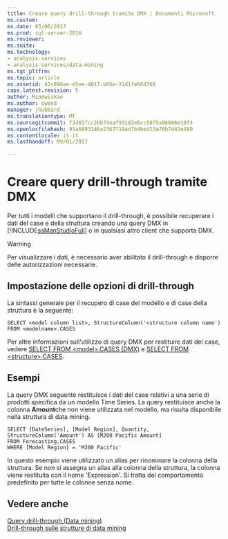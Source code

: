 ```yaml
---
title: Creare query drill-through tramite DMX | Documenti Microsoft
ms.custom: 
ms.date: 03/06/2017
ms.prod: sql-server-2016
ms.reviewer: 
ms.suite: 
ms.technology:
- analysis-services
- analysis-services/data-mining
ms.tgt_pltfrm: 
ms.topic: article
ms.assetid: 42c896ee-e5ee-4017-b66e-31d1fe66d369
caps.latest.revision: 5
author: Minewiskan
ms.author: owend
manager: jhubbard
ms.translationtype: MT
ms.sourcegitcommit: f3481fcc2bb74eaf93182e6cc58f5a06666e10f4
ms.openlocfilehash: 93a6893146a2367719ad7b4bed23a76b7d43e589
ms.contentlocale: it-it
ms.lasthandoff: 09/01/2017

---
```

# <a name="create-drillthrough-queries-using-dmx"></a>Creare query drill-through tramite DMX
  Per tutti i modelli che supportano il drill-through, è possibile recuperare i dati del case e della struttura creando una query DMX in [!INCLUDE[ssManStudioFull](../../includes/ssmanstudiofull-md.md)] o in qualsiasi altro client che supporta DMX.  
  
> [!WARNING]  
>  Per visualizzare i dati, è necessario aver abilitato il drill-through e disporre delle autorizzazioni necessarie.  
  
## <a name="specifying-drillthrough-options"></a>Impostazione delle opzioni di drill-through  
 La sintassi generale per il recupero di case del modello e di case della struttura è la seguente:  
  
```  
SELECT <model column list>, StructureColumn('<structure column name') FROM <modelname>.CASES  
```  
  
 Per altre informazioni sull'utilizzo di query DMX per restituire dati del case, vedere [SELECT FROM &#60;model&#62;.CASES &#40;DMX&#41;](../../dmx/select-from-model-cases-dmx.md) e [SELECT FROM &#60;structure&#62;.CASES](../../dmx/select-from-structure-cases.md).  
  
## <a name="examples"></a>Esempi  
 La query DMX seguente restituisce i dati del case relativi a una serie di prodotti specifica da un modello Time Series. La query restituisce anche la colonna **Amount**che non viene utilizzata nel modello, ma risulta disponibile nella struttura di data mining.  
  
```  
SELECT [DateSeries], [Model Region], Quantity, StructureColumn('Amount') AS [M200 Pacific Amount]  
FROM Forecasting.CASES  
WHERE [Model Region] = 'M200 Pacific'  
```  
  
 In questo esempio viene utilizzato un alias per rinominare la colonna della struttura. Se non si assegna un alias alla colonna della struttura, la colonna viene restituita con il nome 'Expression'. Si tratta del comportamento predefinito per tutte le colonne senza nome.  
  
## <a name="see-also"></a>Vedere anche  
 [Query drill-through &#40;Data mining&#41;](../../analysis-services/data-mining/drillthrough-queries-data-mining.md)   
 [Drill-through sulle strutture di data mining](../../analysis-services/data-mining/drillthrough-on-mining-structures.md)  
  
  
